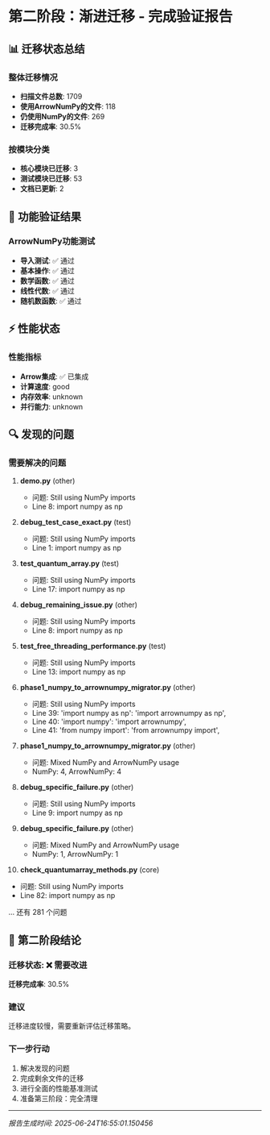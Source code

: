 
# 第二阶段：渐进迁移 - 完成验证报告

## 📊 迁移状态总结

### 整体迁移情况
- **扫描文件总数**: 1709
- **使用ArrowNumPy的文件**: 118
- **仍使用NumPy的文件**: 269
- **迁移完成率**: 30.5%

### 按模块分类
- **核心模块已迁移**: 3
- **测试模块已迁移**: 53
- **文档已更新**: 2

## 🧪 功能验证结果

### ArrowNumPy功能测试
- **导入测试**: ✅ 通过
- **基本操作**: ✅ 通过
- **数学函数**: ✅ 通过
- **线性代数**: ✅ 通过
- **随机数函数**: ✅ 通过

## ⚡ 性能状态

### 性能指标
- **Arrow集成**: ✅ 已集成
- **计算速度**: good
- **内存效率**: unknown
- **并行能力**: unknown

## 🔍 发现的问题

### 需要解决的问题
1. **demo.py** (other)
   - 问题: Still using NumPy imports
   - Line 8: import numpy as np

2. **debug_test_case_exact.py** (test)
   - 问题: Still using NumPy imports
   - Line 1: import numpy as np

3. **test_quantum_array.py** (test)
   - 问题: Still using NumPy imports
   - Line 17: import numpy as np

4. **debug_remaining_issue.py** (other)
   - 问题: Still using NumPy imports
   - Line 8: import numpy as np

5. **test_free_threading_performance.py** (test)
   - 问题: Still using NumPy imports
   - Line 13: import numpy as np

6. **phase1_numpy_to_arrownumpy_migrator.py** (other)
   - 问题: Still using NumPy imports
   - Line 39: 'import numpy as np': 'import arrownumpy as np',
   - Line 40: 'import numpy': 'import arrownumpy',
   - Line 41: 'from numpy import': 'from arrownumpy import',

7. **phase1_numpy_to_arrownumpy_migrator.py** (other)
   - 问题: Mixed NumPy and ArrowNumPy usage
   - NumPy: 4, ArrowNumPy: 4

8. **debug_specific_failure.py** (other)
   - 问题: Still using NumPy imports
   - Line 9: import numpy as np

9. **debug_specific_failure.py** (other)
   - 问题: Mixed NumPy and ArrowNumPy usage
   - NumPy: 1, ArrowNumPy: 1

10. **check_quantumarray_methods.py** (core)
   - 问题: Still using NumPy imports
   - Line 82: import numpy as np

... 还有 281 个问题


## 🎯 第二阶段结论

### 迁移状态: ❌ 需要改进
**迁移完成率**: 30.5%

### 建议
迁移进度较慢，需要重新评估迁移策略。

### 下一步行动
1. 解决发现的问题
2. 完成剩余文件的迁移
3. 进行全面的性能基准测试
4. 准备第三阶段：完全清理

---
*报告生成时间: 2025-06-24T16:55:01.150456*
